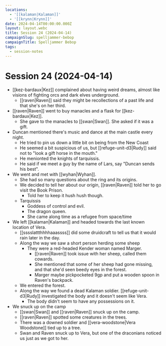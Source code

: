 ```yaml
---
locations:
  - '[[kalaman|Kalaman]]'
  - '[[krynn|Krynn]]'
date: 2024-04-14T00:00:00.000Z
layout: layout.webc
title: Session 24 (2024-04-14)
campaignSlug: spelljammer-bebop
campaignTitle: Spelljammer Bebop
tags:
  - session-notes
---
```

# Session 24 (2024-04-14)

- [[kez-bardaux|Kez]] complained about having weird dreams, almost like visions of fighting orcs and dark elves underground.
	- [[raven|Raven]] said they might be recollections of a past life and that she's on her third.
- [[raven|Raven]] went to buy manacles and a flask for [[kez-bardaux|Kez]].
	- She gave to the manacles to [[swan|Swan]]. She asked if it was a gift.
- Duncan mentioned there's music and dance at the main castle every night.
	- He tried to pin us down a little bit on being from the New Coast
	- He seemed a bit suspicious of us, but [[refuge-unit-d3|Rudy]] said not to "look a gift horse in the mouth."
	- He menionted the knights of tarquissis.
	- He said if we meet a guy by the name of Lars, say "Duncan sends his best".
- We went and met with [[wyhan|Wyhan]].
	- She had so many questions about the ring and its origins.
	- We decided to tell her about our origin, [[raven|Raven]] told her to go visit the Book Prison.
		- Told her to keep it hush hush though.
	- Tarquissis
		- Goddess of control and evil.
		- The dragon queen.
		- She came along time as a refugee from space/time
- We left [[kalaman|Kalaman]] and headed towards the last known location of Vera.
	- [[sssslattthhhhaaassss]] did some druidcraft to tell us that it would rain later in the day.
	- Along the way we saw a short person herding some sheep
		- They were a red-headed Kender woman named Marger.
			- [[raven|Raven]] took issue with her sheep, called them cowards.
			- She mentioned that some of her sheep had gone missing, and that she'd seen beedy eyes in the forest.
			- Marger maybe pickpocketed 9gp and put a wooden spoon in Raven's backpack.
	- We entered the forest.
	- Along the way we found a dead Kalaman soldier. [[refuge-unit-d3|Rudy]] investigated the body and it doesn't seem like Vera.
		- The body didn't seem to have any possessions on it.
- We snuck up on the camp
	- [[swan|Swan]] and [[raven|Raven]] snuck up on the camp.
	- [[raven|Raven]] spotted some creatures in the trees.
	- There was a downed soldier and [[vera-woodstone|Vera Woodstone]] tied up to a tree.
	- Swan and Raven snuck up to Vera, but one of the draconians noticed us just as we got to her.

